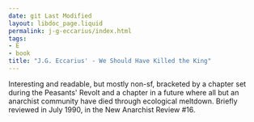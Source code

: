 ```yaml
---
date: git Last Modified
layout: libdoc_page.liquid
permalink: j-g-eccarius/index.html
tags:
- E
- book
title: "J.G. Eccarius' - We Should Have Killed the King"
---
```


Interesting and readable,  but mostly non-sf, bracketed by a chapter set during the Peasants' Revolt and a  chapter in a future where all but an anarchist community have died through  ecological meltdown. Briefly reviewed in July 1990, in the New Anarchist  Review #16.